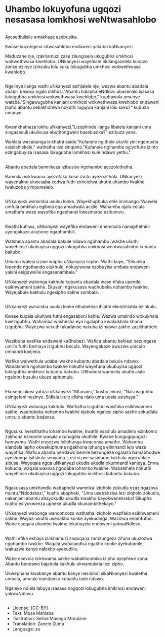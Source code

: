 # Uhambo lokuyofuna ugqozi nesasasa lomkhosi weNtwasahlobo

##
Ayesedlulisile amakhaza asebusika.

Kwase kuzongena intwasahlobo endaweni yakubo kaNkanyezi.

Maduzane nje, izakhamuzi zase zilungisela ukugubha umkhosi wokwethwasa kwehlobo. UNkanyezi wayehlale elulangazelela kunazo zonke ezinye izinsuku lolu suku lokugubha umkhosi wokwethwasa kwehlobo.

##
Ngelinye ilanga wathi uNkanyezi ezihlalele nje, wezwa abantu abadala ababili bexoxa ngalo mkhosi."Abantu balapha eNdlovu abasenalo isasasa lokugubha umkhosi wokwethwasa kwehlobo," kuphawula omunye walaba."Singawugubha kanjani umkhosi wokwethwasa kwehlobo endaweni lapho abantu sebakhohlwa nokuthi lugujwa kanjani lolu suku?" kubuza omunye.

##
Kwamkhathaza lokhu uNkanyezi."Lizophinde ilanga libalele kanjani uma singasaculi ukulivusa ebuthongweni basebusika?" ezibuza yena.

Wahlala wacabanga isikhathi eside."Kufanele ngithole ukuthi yini ngempela esisilahlekele," wathatha lesi sinqumo."Kufanele ngihambe ngiyofuna izinto ezingabuyisa isasasa lokugubha lomkhosi kule ndawo yethu."

##
Abantu abadala bamnikeza izibusiso ngohambo ayezoluthatha.

Bamnika isikhwama ayezofaka kuso izinto ayezozithola. UNkanyezi wayenakho ukwesaba kodwa futhi ekholelwa ukuthi uhambo lwakhe lwaluzoba yimpumelelo.

##
UNkanyezi wahamba usuku lonke. Wayekhuphuka ehle imimango. Wawela umfula omkhulu egibela eqa amadwala acijile. Wahamba njalo edlula amathafa waze wayofika ngaphansi kwezintaba ezibomvu.

##
Kwathi kuhlwa, uNkanyezi wayefika endaweni enemibala namaphethini ayengakaze akubone ngaphambili.

Watshela abantu abadala bakule ndawo ngohambo lwakhe ukuthi wayehlose ukubuyisa ugqozi lokugubha umkhosi wentwasahlobo kubantu bakubo.

Umama walesi sizwe wapha uNkanyezi isipho. Wathi kuye, "Sikunika lopende ngothando olukhulu, nokuyiwona ozobuyisa umbala endaweni yakini esigqwalile engasenambala."

UNkanyezi wabonga kakhulu kubantu abadala wase efaka upende esikhwameni sakhe. Ekuseni ngakusasa waqhubeka nohambo lwakhe. Wayejabule kakhulu ngesipho sakhe sombala.

##
UNkanyezi wahamba usuku lonke ethubeleza ihlathi elinezihlahla ezinkulu.

Kwase kuqala ukuhlwa futhi engasaboni kahle. Wezwa umsindo wokukhala kwezigubhu. Wahamba washesha eya ngalapho kwakukhala khona izigubhu. Wayezwa sekuthi akadanse nakuba izinyawo zakhe zazikhathele.

##
Wazibona esefike endaweni kaBhubezi. Wafica abantu behlezi bezungeze umlilo futhi beshaya izigubhu becula. Wayengakaze awuzwe umculo omnandi kanjena.

Wafike walwethula udaba lwakhe kubantu abadala bakule ndawo. Wabatshela ngohambo lwakhe nokuthi wayefuna ukubuyisa ugqozi lokugubha imikhosi kubantu bakubo. UBhubesi wamcela ukuthi alale ngalobu busuku ukuze aphumule.

##
Ekuseni inkosi yabiza uNkanyezi."Mtanami," kusho inkosi, "Nasi isigubhu esingafani nezinye. Sidlala iculo elisha njalo uma uqala usishaya."

UNkanyezi wabonga kakhulu. Wathatha isigubhu wasifaka esikhwameni sakhe. waqhubeka nohambo lwakhe ejabule ngalesi sipho sakhe sokudlala umculo abantu badanse.

##
Ngosuku lwesithathu lohambo lwakhe, kwathi esadlula amadlelo ezinkomo zakhona ezinonile waqala ukuhogela okuthile. Kwabe kungugqongozi lwenyama. Wathi engezwa leliphunga kwaconsa amathe. Wahamba elandela lapho okwakuphuma ngakhona iphunga elimnandi lelo waze wayofika. Wafica abantu bendawo bemile bezungeze ogalaza bamabhodwe ayeshunqa isitshulu senyama. Lesi sizwe sasidume kakhulu ngokuhlale sibusa. Wayeqala ngqa uNkanyezi ukudla ukudla okumnandi kanjeya. Emva kokudla, waqala waxoxa ngodaba lohambo lwakhe. Wabatshela nokuthi wayehlose ukubuyisa ugqozi lokugubha imikhosi kubantu bakubo.

##
Ngakusasa umkhandlu wabapheki wamnika iziqholo zokudla ezazingaziwa muntu."Ndodakazi," kusho abapheki, "Uma usebenzisa lezi ziqholo zokudla, nakanjani abantu abayokudla ukudla kwakho bayokweneliseka! Sikupha isipho esiyokwenza upheke ukudla okunambithekayo."

UNkanyezi wabonga wanconcoza wathatha iziqholo wazifaka esikhwameni sakhe. Wayazi ukuthi usenakho konke ayekudinga. Wazizwa enomfutho. Wabe eseqala uhambo lwakhe lokubuyela endaweni yakwaNdlovu.

##
Wathi efika ekhaya izakhamuzi zaqoqana zamzungeza zifuna ukuzozwa ngohambo lwakhe. Waqala wabalandisa ngakho konke ayekubonile, wakuzwa kanye nalokho ayekudlile.

Wabe esevula isikhwama sakhe wabakhombisa izipho ayephiwe zona. Abantu bendawo bajabula kakhulu ukwamukela lezi zipho.

Ukwephana kwabanye abantu kanye nesibindi sikaNkanyezi kwaletha umbala, umculo nomdanso kubantu bale ndawo.

Ngaleyo ndlela labuya isasasa nogqozi lokugubha imikhosi endaweni yakwaNdlovu.

##
* License: [CC-BY]
* Text: Mosa Mahlaba
* Illustration: Selina Masego Morulane
* Translation: Zanele Zuma
* Language: zu
